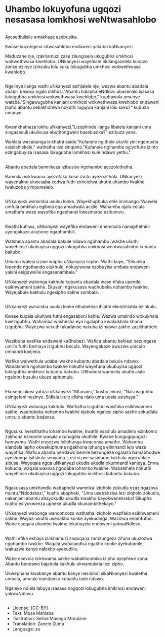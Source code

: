 # Uhambo lokuyofuna ugqozi nesasasa lomkhosi weNtwasahlobo

##
Ayesedlulisile amakhaza asebusika.

Kwase kuzongena intwasahlobo endaweni yakubo kaNkanyezi.

Maduzane nje, izakhamuzi zase zilungisela ukugubha umkhosi wokwethwasa kwehlobo. UNkanyezi wayehlale elulangazelela kunazo zonke ezinye izinsuku lolu suku lokugubha umkhosi wokwethwasa kwehlobo.

##
Ngelinye ilanga wathi uNkanyezi ezihlalele nje, wezwa abantu abadala ababili bexoxa ngalo mkhosi."Abantu balapha eNdlovu abasenalo isasasa lokugubha umkhosi wokwethwasa kwehlobo," kuphawula omunye walaba."Singawugubha kanjani umkhosi wokwethwasa kwehlobo endaweni lapho abantu sebakhohlwa nokuthi lugujwa kanjani lolu suku?" kubuza omunye.

##
Kwamkhathaza lokhu uNkanyezi."Lizophinde ilanga libalele kanjani uma singasaculi ukulivusa ebuthongweni basebusika?" ezibuza yena.

Wahlala wacabanga isikhathi eside."Kufanele ngithole ukuthi yini ngempela esisilahlekele," wathatha lesi sinqumo."Kufanele ngihambe ngiyofuna izinto ezingabuyisa isasasa lokugubha lomkhosi kule ndawo yethu."

##
Abantu abadala bamnikeza izibusiso ngohambo ayezoluthatha.

Bamnika isikhwama ayezofaka kuso izinto ayezozithola. UNkanyezi wayenakho ukwesaba kodwa futhi ekholelwa ukuthi uhambo lwakhe lwaluzoba yimpumelelo.

##
UNkanyezi wahamba usuku lonke. Wayekhuphuka ehle imimango. Wawela umfula omkhulu egibela eqa amadwala acijile. Wahamba njalo edlula amathafa waze wayofika ngaphansi kwezintaba ezibomvu.

##
Kwathi kuhlwa, uNkanyezi wayefika endaweni enemibala namaphethini ayengakaze akubone ngaphambili.

Watshela abantu abadala bakule ndawo ngohambo lwakhe ukuthi wayehlose ukubuyisa ugqozi lokugubha umkhosi wentwasahlobo kubantu bakubo.

Umama walesi sizwe wapha uNkanyezi isipho. Wathi kuye, "Sikunika lopende ngothando olukhulu, nokuyiwona ozobuyisa umbala endaweni yakini esigqwalile engasenambala."

UNkanyezi wabonga kakhulu kubantu abadala wase efaka upende esikhwameni sakhe. Ekuseni ngakusasa waqhubeka nohambo lwakhe. Wayejabule kakhulu ngesipho sakhe sombala.

##
UNkanyezi wahamba usuku lonke ethubeleza ihlathi elinezihlahla ezinkulu.

Kwase kuqala ukuhlwa futhi engasaboni kahle. Wezwa umsindo wokukhala kwezigubhu. Wahamba washesha eya ngalapho kwakukhala khona izigubhu. Wayezwa sekuthi akadanse nakuba izinyawo zakhe zazikhathele.

##
Wazibona esefike endaweni kaBhubezi. Wafica abantu behlezi bezungeze umlilo futhi beshaya izigubhu becula. Wayengakaze awuzwe umculo omnandi kanjena.

Wafike walwethula udaba lwakhe kubantu abadala bakule ndawo. Wabatshela ngohambo lwakhe nokuthi wayefuna ukubuyisa ugqozi lokugubha imikhosi kubantu bakubo. UBhubesi wamcela ukuthi alale ngalobu busuku ukuze aphumule.

##
Ekuseni inkosi yabiza uNkanyezi."Mtanami," kusho inkosi, "Nasi isigubhu esingafani nezinye. Sidlala iculo elisha njalo uma uqala usishaya."

UNkanyezi wabonga kakhulu. Wathatha isigubhu wasifaka esikhwameni sakhe. waqhubeka nohambo lwakhe ejabule ngalesi sipho sakhe sokudlala umculo abantu badanse.

##
Ngosuku lwesithathu lohambo lwakhe, kwathi esadlula amadlelo ezinkomo zakhona ezinonile waqala ukuhogela okuthile. Kwabe kungugqongozi lwenyama. Wathi engezwa leliphunga kwaconsa amathe. Wahamba elandela lapho okwakuphuma ngakhona iphunga elimnandi lelo waze wayofika. Wafica abantu bendawo bemile bezungeze ogalaza bamabhodwe ayeshunqa isitshulu senyama. Lesi sizwe sasidume kakhulu ngokuhlale sibusa. Wayeqala ngqa uNkanyezi ukudla ukudla okumnandi kanjeya. Emva kokudla, waqala waxoxa ngodaba lohambo lwakhe. Wabatshela nokuthi wayehlose ukubuyisa ugqozi lokugubha imikhosi kubantu bakubo.

##
Ngakusasa umkhandlu wabapheki wamnika iziqholo zokudla ezazingaziwa muntu."Ndodakazi," kusho abapheki, "Uma usebenzisa lezi ziqholo zokudla, nakanjani abantu abayokudla ukudla kwakho bayokweneliseka! Sikupha isipho esiyokwenza upheke ukudla okunambithekayo."

UNkanyezi wabonga wanconcoza wathatha iziqholo wazifaka esikhwameni sakhe. Wayazi ukuthi usenakho konke ayekudinga. Wazizwa enomfutho. Wabe eseqala uhambo lwakhe lokubuyela endaweni yakwaNdlovu.

##
Wathi efika ekhaya izakhamuzi zaqoqana zamzungeza zifuna ukuzozwa ngohambo lwakhe. Waqala wabalandisa ngakho konke ayekubonile, wakuzwa kanye nalokho ayekudlile.

Wabe esevula isikhwama sakhe wabakhombisa izipho ayephiwe zona. Abantu bendawo bajabula kakhulu ukwamukela lezi zipho.

Ukwephana kwabanye abantu kanye nesibindi sikaNkanyezi kwaletha umbala, umculo nomdanso kubantu bale ndawo.

Ngaleyo ndlela labuya isasasa nogqozi lokugubha imikhosi endaweni yakwaNdlovu.

##
* License: [CC-BY]
* Text: Mosa Mahlaba
* Illustration: Selina Masego Morulane
* Translation: Zanele Zuma
* Language: zu
